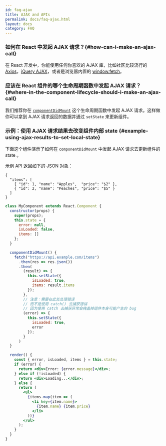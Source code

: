 ```yaml
---
id: faq-ajax
title: AJAX and APIs
permalink: docs/faq-ajax.html
layout: docs
category: FAQ
---
```


### 如何在 React 中发起 AJAX 请求？{#how-can-i-make-an-ajax-call}

在 React 开发中，你能使用任何你喜欢的 AJAX 库，比如社区比较流行的 [Axios](https://github.com/axios/axios)，[jQuery AJAX](https://api.jquery.com/jQuery.ajax/)，或者是浏览器内置的 [window.fetch](https://developer.mozilla.org/en-US/docs/Web/API/Fetch_API)。

### 应该在 React 组件的哪个生命周期函数中发起 AJAX 请求？{#where-in-the-component-lifecycle-should-i-make-an-ajax-call}

我们推荐你在 [`componentDidMount`](/docs/react-component.html#mounting) 这个生命周期函数中发起 AJAX 请求。这样做你可以拿到 AJAX 请求返回的数据并通过 `setState` 来更新组件。

### 示例：使用 AJAX 请求结果去改变组件内部 state {#example-using-ajax-results-to-set-local-state}

下面这个组件演示了如何在 `componentDidMount` 中发起 AJAX 请求去更新组件的 state 。

示例 API 返回如下的 JSON 对象：

    {
      "items": [
        { "id": 1, "name": "Apples",  "price": "$2" },
        { "id": 2, "name": "Peaches", "price": "$5" }
      ] 
    }
    

```jsx
class MyComponent extends React.Component {
  constructor(props) {
    super(props);
    this.state = {
      error: null,
      isLoaded: false,
      items: []
    };
  }

  componentDidMount() {
    fetch("https://api.example.com/items")
      .then(res => res.json())
      .then(
        (result) => {
          this.setState({
            isLoaded: true,
            items: result.items
          });
        },
        // 注意：需要在此处处理错误
        // 而不是使用 catch() 去捕获错误
        // 因为使用 catch 去捕获异常会掩盖掉组件本身可能产生的 bug
        (error) => {
          this.setState({
            isLoaded: true,
            error
          });
        }
      )
  }

  render() {
    const { error, isLoaded, items } = this.state;
    if (error) {
      return <div>Error: {error.message}</div>;
    } else if (!isLoaded) {
      return <div>Loading...</div>;
    } else {
      return (
        <ul>
          {items.map(item => (
            <li key={item.name}>
              {item.name} {item.price}
            </li>
          ))}
        </ul>
      );
    }
  }
}
```